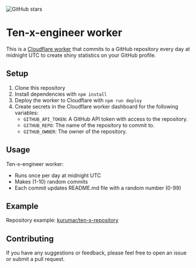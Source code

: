 ![GitHub stars](https://img.shields.io/github/stars/kurumar/ten-x-engineer)

# Ten-x-engineer worker

This is a [Cloudflare worker](https://developers.cloudflare.com/workers/) that commits to a GitHub repository every day at midnight UTC to create shiny statistics on your GitHub profile.

## Setup

1. Clone this repository
2. Install dependencies with `npm install`
3. Deploy the worker to Cloudflare with `npm run deploy`
4. Create secrets in the Cloudflare worker dashboard for the following variables:
    - `GITHUB_API_TOKEN`: A GitHub API token with access to the repository.
    - `GITHUB_REPO`: The name of the repository to commit to.
    - `GITHUB_OWNER`: The owner of the repository.

## Usage

Ten-x-engineer worker:
- Runs once per day at midnight UTC
- Makes (1-10) random commits
- Each commit updates README.md file with a random number (0-99)

## Example

Repository example: [kurumar/ten-x-repository](https://github.com/kurumar/ten-x-repository)

## Contributing

If you have any suggestions or feedback, please feel free to open an issue or submit a pull request.
